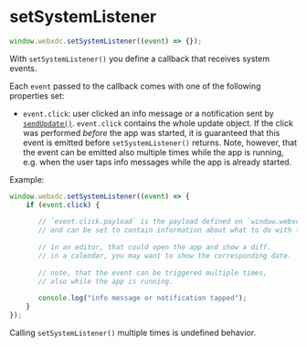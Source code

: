 # setSystemListener

```js
window.webxdc.setSystemListener((event) => {});
```

With `setSystemListener()` you define a callback that receives system events.

Each `event` passed to the callback comes with one of the following properties set:

- `event.click`: user clicked an info message or a notification sent by [`sendUpdate()`].
  `event.click` contains the whole update object.
  If the click was performed _before_ the app was started,
  it is guaranteed that this event is emitted before `setSystemListener()` returns.
  Note, however, that the event can be emitted also multiple times while the app is running,
  e.g. when the user taps info messages while the app is already started.

Example:

```js
window.webxdc.setSystemListener((event) => {
    if (event.click) {
    
       // `event.click.payload` is the payload defined on `window.webxdc.sendUpdate()`
       // and can be set to contain information about what to do with the tap.
       
       // in an editor, that could open the app and show a diff.
       // in a calendar, you may want to show the corresponding date.
       
       // note, that the event can be triggered multiple times,
       // also while the app is running.
       
       console.log("info message or notification tapped");
    }
});
```  


Calling `setSystemListener()` multiple times is undefined behavior.


[`sendUpdate()`]: ./sendUpdate.html
